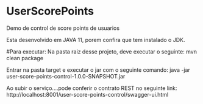 # UserScorePoints
Demo de control de score points de usuarios

Esta desenvolvido em JAVA 11, porem confira que tem instalado o JDK.

#Para executar:
 Na pasta raiz desse projeto, deve executar o seguinte:
 mvn clean package
 
 Entrar na pasta target e executar o jar com o seguinte comando:
 java -jar user-score-points-control-1.0.0-SNAPSHOT.jar 

Ao subir o serviço....pode conferir o contrato REST no seguinte link:
http://localhost:8001/user-score-points-control/swagger-ui.html





